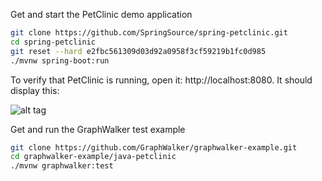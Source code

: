 Get and start the PetClinic demo application
```bash
git clone https://github.com/SpringSource/spring-petclinic.git
cd spring-petclinic
git reset --hard e2fbc561309d03d92a0958f3cf59219b1fc0d985
./mvnw spring-boot:run
```

To verify that PetClinic is running, open it: http://localhost:8080. It should display this: 

![alt tag](http://graphwalker.github.io/images/spring-pet-clinic.png)

Get and run the GraphWalker test example
```bash
git clone https://github.com/GraphWalker/graphwalker-example.git
cd graphwalker-example/java-petclinic
./mvnw graphwalker:test
```
